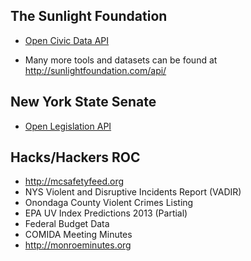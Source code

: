 The Sunlight Foundation
------------------
 - <a href="http://docs.opencivicdata.org/en/latest/api/index.html">Open Civic Data API</a>

 - Many more tools and datasets can be found at http://sunlightfoundation.com/api/

New York State Senate
---------------------
 - <a href="http://openlegislation.readthedocs.org/en/latest/index.html">Open Legislation API</a>


Hacks/Hackers ROC
-----
 - http://mcsafetyfeed.org
 - NYS Violent and Disruptive Incidents Report (VADIR)
 - Onondaga County Violent Crimes Listing
 - EPA UV Index Predictions 2013 (Partial)
 - Federal Budget Data
 - COMIDA Meeting Minutes
 - http://monroeminutes.org
